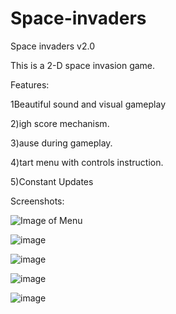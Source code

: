 # Space-invaders

Space invaders v2.0

This is a 2-D space invasion game.

Features:

1Beautiful sound and visual gameplay

2)igh score mechanism.

3)ause during gameplay.

4)tart menu with controls instruction.

5)Constant Updates

Screenshots:

![Image of Menu](https://chandradharrao.github.com/images/menu.png)

![image](https://raw.githubusercontent.com/chandradharrao/Spance-invaders/master/gameplay.png)

![image](https://raw.githubusercontent.com/chandradharrao/Spance-invaders/master/pause.png)

![image](https://raw.githubusercontent.com/chandradharrao/Spance-invaders/master/gameover.png)

![image](https://raw.githubusercontent.com/chandradharrao/Spance-invaders/master/quit.png)
